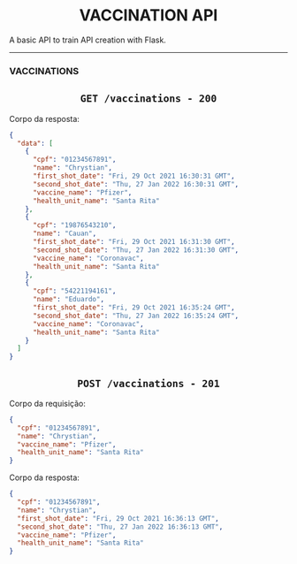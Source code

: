 # <center> VACCINATION API</center>

A basic API to train API creation with Flask.

---

### **VACCINATIONS**

## <center>`GET /vaccinations - 200` </center>

Corpo da resposta:

```json
{
  "data": [
    {
      "cpf": "01234567891",
      "name": "Chrystian",
      "first_shot_date": "Fri, 29 Oct 2021 16:30:31 GMT",
      "second_shot_date": "Thu, 27 Jan 2022 16:30:31 GMT",
      "vaccine_name": "Pfizer",
      "health_unit_name": "Santa Rita"
    },
    {
      "cpf": "19876543210",
      "name": "Cauan",
      "first_shot_date": "Fri, 29 Oct 2021 16:31:30 GMT",
      "second_shot_date": "Thu, 27 Jan 2022 16:31:30 GMT",
      "vaccine_name": "Coronavac",
      "health_unit_name": "Santa Rita"
    },
    {
      "cpf": "54221194161",
      "name": "Eduardo",
      "first_shot_date": "Fri, 29 Oct 2021 16:35:24 GMT",
      "second_shot_date": "Thu, 27 Jan 2022 16:35:24 GMT",
      "vaccine_name": "Coronavac",
      "health_unit_name": "Santa Rita"
    }
  ]
}
```

## <center>`POST /vaccinations - 201` </center>

Corpo da requisição:

```json
{
  "cpf": "01234567891",
  "name": "Chrystian",
  "vaccine_name": "Pfizer",
  "health_unit_name": "Santa Rita"
}
```

Corpo da resposta:

```json
{
  "cpf": "01234567891",
  "name": "Chrystian",
  "first_shot_date": "Fri, 29 Oct 2021 16:36:13 GMT",
  "second_shot_date": "Thu, 27 Jan 2022 16:36:13 GMT",
  "vaccine_name": "Pfizer",
  "health_unit_name": "Santa Rita"
}
```
